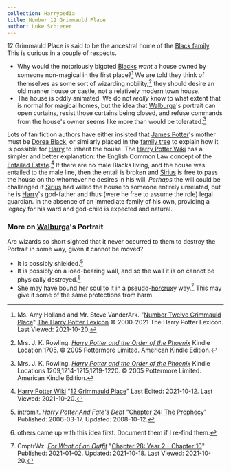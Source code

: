 ```yaml
---
collection: Harrypedia
title: Number 12 Grimmauld Place
author: Luke Schierer
---
```


12 Grimmauld Place is said to be the ancestral home of the [Black
family][Black]. This is curious in a couple of respects.

- Why would the notoriously bigoted [Blacks][Black] _want_ a house owned by
  someone non-magical in the first place?[^211020-1] We are told they think of
  themselves as some sort of wizarding nobility,[^211020-2] they should desire
  an old manner house or castle, not a relatively modern town house.
- The house is oddly animated. We do not _really_ know to what extent that is
  normal for magical homes, but the idea that [Walburga][]'s portrait can open
  curtains, resist those curtains being closed, and refuse commands from the
  house's owner seems like more than would be tolerated.[^211020-3]

Lots of fan fiction authors have either insisted that [James Potter][James]'s
mother must be [Dorea Black][Dorea], or similarly placed in the [family
tree][Black] to explain how it is possible for [Harry][] to inherit the house.
The [Harry Potter Wiki] has a simpler and better explanation: the English
Common Law concept of the [Entailed Estate][wEE1].[^211020-4] If there are no
male Blacks living, and the house was entailed to the male line, then the
entail is broken and [Sirius][] is free to pass the house on tho whomever he
desires in his will. _Perhaps_ the will could be challenged if [Sirius][] had
willed the house to someone entirely unrelated, but he is [Harry][]'s
god-father and thus (were he free to assume the role) legal guardian. In the
absence of an immediate family of his own, providing a legacy for his ward and
god-child is expected and natural.

[wEE1]: http://en.wikipedia.org/wiki/Fee_tail
[Black]: /Harrypedia/people/black//
[Sirius]: /Harrypedia/people/black/sirius_iii//
[James]: /Harrypedia/people/Potter/James//
[Walburga]: /Harrypedia/people/black/walburga/
[Harry]: /Harrypedia/people/Potter/Harry_James//
[Dorea]: /Harrypedia/people/black/dorea/
[Harry Potter Wiki]: https://harrypotter.fandom.com/wiki

[^211020-4]:
    [Harry Potter Wiki](https://harrypotter.fandom.com/wiki)
    "[12 Grimmauld Place](https://harrypotter.fandom.com/wiki/12_Grimmauld_Place)"
    Last Edited: 2021-10-12. Last Viewed: 2021-10-20.

[^211020-3]:
    Mrs. J. K. Rowling.
    _[Harry Potter and the Order of the Phoenix](https://www.goodreads.com/book/show/2.Harry_Potter_and_the_Order_of_the_Phoenix)_
    Kindle Locations 1209,1214-1215,1219-1220. © 2005 Pottermore Limited. American Kindle Edition.

[^211020-2]:
    Mrs. J. K. Rowling.
    _[Harry Potter and the Order of the Phoenix](https://www.goodreads.com/book/show/2.Harry_Potter_and_the_Order_of_the_Phoenix)_
    Kindle Location 1705. © 2005 Pottermore Limited. American Kindle Edition.

[^211020-1]:
    Ms. Amy Holland and Mr. Steve VanderArk.
    "[Number Twelve Grimmauld
    Place](https://www.hp-lexicon.org/place/great-britain-united-kingdom/england/london/grimmauld-place/number-twelve-grimmauld-place/)"
    [The Harry Potter Lexicon](https://www.hp-lexicon.org) © 2000-2021 The Harry
    Potter Lexicon. Last Viewed: 2021-10-20.

### More on [Walburga]'s Portrait

Are wizards so short sighted that it never occurred to them to destroy the
Portrait in some way, given it cannot be moved?

- It is possibly shielded.[^211020-5]
- It is possibly on a load-bearing wall, and so the wall it is on cannot be
  physically destroyed.[^211020-6]
- She may have bound her soul to it in a pseudo-[horcrux]y
  way.[^211020-7] This may give it some of the same protections from harm.

[^211020-7]:
    CmptrWz.
    _[For Want of an Outfit](https://archiveofourown.org/works/28507302)_
    "[Chapter 28: Year 2 - Chapter 10](https://archiveofourown.org/works/28507302/chapters/78741424)"
    Published: 2021-01-02. Updated: 2021-10-18. Last Viewed: 2021-10-20.

[horcrux]: /Harrypedia/magic/dark/horcruxes/

[^211020-6]:
    others came up with this idea first. Document them if I re-find
    them.

[^211020-5]:
    intromit.
    _[Harry Potter And Fate's
    Debt](https://www.siye.co.uk/siye/viewstory.php?sid=11253)_
    "[Chapter 24: The Prophecy](https://www.siye.co.uk/siye/viewstory.php?sid=11253&chapter=24)"
    Published: 2006-03-17. Updated: 2008-10-12.
